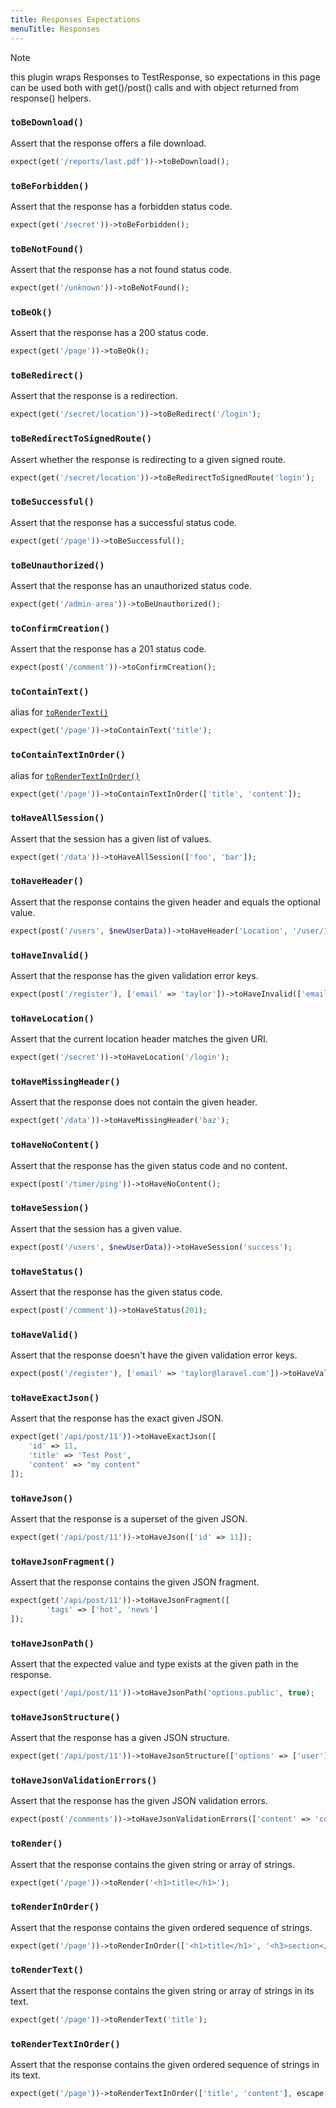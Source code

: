```yaml
---
title: Responses Expectations
menuTitle: Responses
---
```


> [!NOTE]
> this plugin wraps Responses to TestResponse, so expectations in this page can be used both with get()/post() calls and with object returned from response() helpers.



### `toBeDownload()`

Assert that the response offers a file download.

```php
expect(get('/reports/last.pdf'))->toBeDownload();
 ```

### `toBeForbidden()`

Assert that the response has a forbidden status code.

```php
expect(get('/secret'))->toBeForbidden();
 ```

### `toBeNotFound()`

Assert that the response has a not found status code.

```php
expect(get('/unknown'))->toBeNotFound();
 ```

### `toBeOk()`

Assert that the response has a 200 status code.

```php
expect(get('/page'))->toBeOk();
 ```

### `toBeRedirect()`

Assert that the response is a redirection.

```php
expect(get('/secret/location'))->toBeRedirect('/login');
 ```

### `toBeRedirectToSignedRoute()`

Assert whether the response is redirecting to a given signed route.

```php
expect(get('/secret/location'))->toBeRedirectToSignedRoute('login');
 ```

### `toBeSuccessful()`

Assert that the response has a successful status code.

```php
expect(get('/page'))->toBeSuccessful();
 ```

### `toBeUnauthorized()`

Assert that the response has an unauthorized status code.

```php
expect(get('/admin-area'))->toBeUnauthorized();
 ```

### `toConfirmCreation()`

Assert that the response has a 201 status code.

```php
expect(post('/comment'))->toConfirmCreation();
 ```

### `toContainText()`

alias for [`toRenderText()`](#torendertext)

```php
expect(get('/page'))->toContainText('title');
 ```

### `toContainTextInOrder()`

alias for [`toRenderTextInOrder()`](#torendertextinorder)

```php
expect(get('/page'))->toContainTextInOrder(['title', 'content']);
 ```

### `toHaveAllSession()`

Assert that the session has a given list of values.

```php
expect(get('/data'))->toHaveAllSession(['foo', 'bar']);
 ```

### `toHaveHeader()`

Assert that the response contains the given header and equals the optional value.

```php
expect(post('/users', $newUserData))->toHaveHeader('Location', '/user/11/edit');
 ```

### `toHaveInvalid()`

Assert that the response has the given validation error keys.

```php
expect(post('/register'), ['email' => 'taylor'])->toHaveInvalid(['email' => 'invalid email']);
 ```

### `toHaveLocation()`

Assert that the current location header matches the given URI.

```php
expect(get('/secret'))->toHaveLocation('/login');
 ```

### `toHaveMissingHeader()`

Assert that the response does not contain the given header.

```php
expect(get('/data'))->toHaveMissingHeader('baz');
 ```

### `toHaveNoContent()`

Assert that the response has the given status code and no content.

```php
expect(post('/timer/ping'))->toHaveNoContent();
 ```

### `toHaveSession()`

Assert that the session has a given value.

```php
expect(post('/users', $newUserData))->toHaveSession('success');
 ```

### `toHaveStatus()`

Assert that the response has the given status code.

```php
expect(post('/comment'))->toHaveStatus(201);
 ```

### `toHaveValid()`

Assert that the response doesn't have the given validation error keys.

```php
expect(post('/register'), ['email' => 'taylor@laravel.com'])->toHaveValid(['email']);
 ```

### `toHaveExactJson()`

Assert that the response has the exact given JSON.

```php
expect(get('/api/post/11'))->toHaveExactJson([
    'id' => 11,
    'title' => 'Test Post',
    'content' => "my content"
]);
 ```

### `toHaveJson()`

Assert that the response is a superset of the given JSON.

```php
expect(get('/api/post/11'))->toHaveJson(['id' => 11]);
 ```

### `toHaveJsonFragment()`

Assert that the response contains the given JSON fragment.

```php
expect(get('/api/post/11'))->toHaveJsonFragment([
        'tags' => ['hot', 'news']
]);
 ```

### `toHaveJsonPath()`

Assert that the expected value and type exists at the given path in the response.

```php
expect(get('/api/post/11'))->toHaveJsonPath('options.public', true);
 ```

### `toHaveJsonStructure()`

Assert that the response has a given JSON structure.

```php
expect(get('/api/post/11'))->toHaveJsonStructure(['options' => ['user']]);
 ```

### `toHaveJsonValidationErrors()`

Assert that the response has the given JSON validation errors.

```php
expect(post('/comments'))->toHaveJsonValidationErrors(['content' => 'content cannot be empty']);
 ```

### `toRender()`

Assert that the response contains the given string or array of strings.

```php
expect(get('/page'))->toRender('<h1>title</h1>');
 ```

### `toRenderInOrder()`

Assert that the response contains the given ordered sequence of strings.

```php
expect(get('/page'))->toRenderInOrder(['<h1>title</h1>', '<h3>section</h3>']);
 ```

### `toRenderText()`

Assert that the response contains the given string or array of strings in its text.

```php
expect(get('/page'))->toRenderText('title');
 ```

### `toRenderTextInOrder()`

Assert that the response contains the given ordered sequence of strings in its text.

```php
expect(get('/page'))->toRenderTextInOrder(['title', 'content'], escape: false);
 ```
